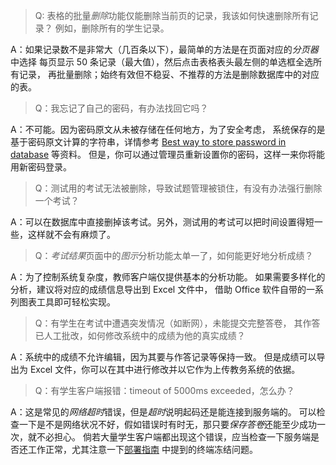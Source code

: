 > Q: 表格的批量*删除*功能仅能删除当前页的记录，我该如何快速删除所有记录？
> 例如，删除所有的学生记录。

A：如果记录数不是非常大（几百条以下），最简单的方法是在页面对应的*分页器*中选择
每页显示 50 条记录（最大值），然后点击表格表头最左侧的单选框全选所有记录，
再批量删除；始终有效但不稳妥、不推荐的方法是删除数据库中的对应的表。

> Q：我忘记了自己的密码，有办法找回它吗？

A：不可能。因为密码原文从未被存储在任何地方，为了安全考虑，
系统保存的是基于密码原文计算的字符串，详情参考 [Best way to store password in database](https://stackoverflow.com/questions/1054022/best-way-to-store-password-in-database) 等资料。
但是，你可以通过管理员重新设置你的密码，这样一来你将能用新密码登录。

> Q：测试用的考试无法被删除，导致试题管理被锁住，有没有办法强行删除一个考试？

A：可以在数据库中直接删掉该考试。另外，测试用的考试可以把时间设置得短一些，这样就不会有麻烦了。

> Q：*考试结果*页面中的*图示*分析功能太单一了，如何能更好地分析成绩？

A：为了控制系统复杂度，教师客户端仅提供基本的分析功能。
如果需要多样化的分析，建议将对应的成绩信息导出到 Excel 文件中，
借助 Office 软件自带的一系列图表工具即可轻松实现。

> Q：有学生在考试中遭遇突发情况（如断网），未能提交完整答卷，
> 其作答已人工批改，如何修改系统中的成绩为他的真实成绩？

A：系统中的成绩不允许编辑，因为其要与作答记录等保持一致。
但是成绩可以导出为 Excel 文件，你可以在其中进行修改并以它作为上传教务系统的依据。

> Q：有学生客户端报错：timeout of 5000ms exceeded，怎么办？

A：这是常见的*网络超时*错误，但是*超时*说明起码还是能连接到服务端的。
可以检查一下是不是网络状况不好，假如错误时有时无，那只要*保存答卷*还能至少成功一次，就不必担心。
倘若大量学生客户端都出现这个错误，应当检查一下服务端是否还工作正常，尤其注意一下[部署指南](deployment.md)
中提到的终端冻结问题。